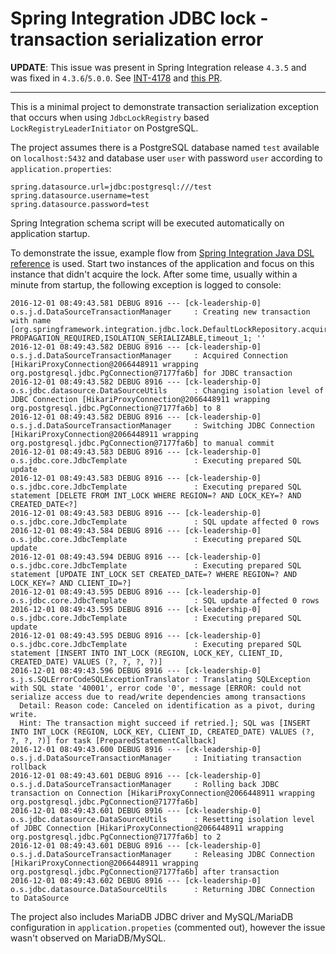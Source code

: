 # Spring Integration JDBC lock - transaction serialization error

**UPDATE**:
This issue was present in Spring Integration release `4.3.5` and was fixed in `4.3.6`/`5.0.0`.
See [INT-4178](https://jira.spring.io/browse/INT-4178) and [this PR](https://github.com/spring-projects/spring-integration/pull/1991).

---

This is a minimal project to demonstrate transaction serialization exception that occurs when using `JdbcLockRegistry` based `LockRegistryLeaderInitiator` on PostgreSQL. 

The project assumes there is a PostgreSQL database named `test` available on `localhost:5432` and database user `user` with password `user` according to `application.properties`:

```properties
spring.datasource.url=jdbc:postgresql:///test
spring.datasource.username=test
spring.datasource.password=test
```

Spring Integration schema script will be executed automatically on application startup.

To demonstrate the issue, example flow from [Spring Integration Java DSL reference](https://github.com/spring-projects/spring-integration-java-dsl/wiki/spring-integration-java-dsl-reference#example-configurations) is used.
Start two instances of the application and focus on this instance that didn't acquire the lock. After some time, usually within a minute from startup, the following exception is logged to console:

```
2016-12-01 08:49:43.581 DEBUG 8916 --- [ck-leadership-0] o.s.j.d.DataSourceTransactionManager     : Creating new transaction with name [org.springframework.integration.jdbc.lock.DefaultLockRepository.acquire]: PROPAGATION_REQUIRED,ISOLATION_SERIALIZABLE,timeout_1; ''
2016-12-01 08:49:43.582 DEBUG 8916 --- [ck-leadership-0] o.s.j.d.DataSourceTransactionManager     : Acquired Connection [HikariProxyConnection@2066448911 wrapping org.postgresql.jdbc.PgConnection@7177fa6b] for JDBC transaction
2016-12-01 08:49:43.582 DEBUG 8916 --- [ck-leadership-0] o.s.jdbc.datasource.DataSourceUtils      : Changing isolation level of JDBC Connection [HikariProxyConnection@2066448911 wrapping org.postgresql.jdbc.PgConnection@7177fa6b] to 8
2016-12-01 08:49:43.582 DEBUG 8916 --- [ck-leadership-0] o.s.j.d.DataSourceTransactionManager     : Switching JDBC Connection [HikariProxyConnection@2066448911 wrapping org.postgresql.jdbc.PgConnection@7177fa6b] to manual commit
2016-12-01 08:49:43.583 DEBUG 8916 --- [ck-leadership-0] o.s.jdbc.core.JdbcTemplate               : Executing prepared SQL update
2016-12-01 08:49:43.583 DEBUG 8916 --- [ck-leadership-0] o.s.jdbc.core.JdbcTemplate               : Executing prepared SQL statement [DELETE FROM INT_LOCK WHERE REGION=? AND LOCK_KEY=? AND CREATED_DATE<?]
2016-12-01 08:49:43.583 DEBUG 8916 --- [ck-leadership-0] o.s.jdbc.core.JdbcTemplate               : SQL update affected 0 rows
2016-12-01 08:49:43.584 DEBUG 8916 --- [ck-leadership-0] o.s.jdbc.core.JdbcTemplate               : Executing prepared SQL update
2016-12-01 08:49:43.594 DEBUG 8916 --- [ck-leadership-0] o.s.jdbc.core.JdbcTemplate               : Executing prepared SQL statement [UPDATE INT_LOCK SET CREATED_DATE=? WHERE REGION=? AND LOCK_KEY=? AND CLIENT_ID=?]
2016-12-01 08:49:43.595 DEBUG 8916 --- [ck-leadership-0] o.s.jdbc.core.JdbcTemplate               : SQL update affected 0 rows
2016-12-01 08:49:43.595 DEBUG 8916 --- [ck-leadership-0] o.s.jdbc.core.JdbcTemplate               : Executing prepared SQL update
2016-12-01 08:49:43.595 DEBUG 8916 --- [ck-leadership-0] o.s.jdbc.core.JdbcTemplate               : Executing prepared SQL statement [INSERT INTO INT_LOCK (REGION, LOCK_KEY, CLIENT_ID, CREATED_DATE) VALUES (?, ?, ?, ?)]
2016-12-01 08:49:43.596 DEBUG 8916 --- [ck-leadership-0] s.j.s.SQLErrorCodeSQLExceptionTranslator : Translating SQLException with SQL state '40001', error code '0', message [ERROR: could not serialize access due to read/write dependencies among transactions
  Detail: Reason code: Canceled on identification as a pivot, during write.
  Hint: The transaction might succeed if retried.]; SQL was [INSERT INTO INT_LOCK (REGION, LOCK_KEY, CLIENT_ID, CREATED_DATE) VALUES (?, ?, ?, ?)] for task [PreparedStatementCallback]
2016-12-01 08:49:43.600 DEBUG 8916 --- [ck-leadership-0] o.s.j.d.DataSourceTransactionManager     : Initiating transaction rollback
2016-12-01 08:49:43.601 DEBUG 8916 --- [ck-leadership-0] o.s.j.d.DataSourceTransactionManager     : Rolling back JDBC transaction on Connection [HikariProxyConnection@2066448911 wrapping org.postgresql.jdbc.PgConnection@7177fa6b]
2016-12-01 08:49:43.601 DEBUG 8916 --- [ck-leadership-0] o.s.jdbc.datasource.DataSourceUtils      : Resetting isolation level of JDBC Connection [HikariProxyConnection@2066448911 wrapping org.postgresql.jdbc.PgConnection@7177fa6b] to 2
2016-12-01 08:49:43.601 DEBUG 8916 --- [ck-leadership-0] o.s.j.d.DataSourceTransactionManager     : Releasing JDBC Connection [HikariProxyConnection@2066448911 wrapping org.postgresql.jdbc.PgConnection@7177fa6b] after transaction
2016-12-01 08:49:43.602 DEBUG 8916 --- [ck-leadership-0] o.s.jdbc.datasource.DataSourceUtils      : Returning JDBC Connection to DataSource
```

The project also includes MariaDB JDBC driver and MySQL/MariaDB configuration in `application.propeties` (commented out), however the issue wasn't observed on MariaDB/MySQL.
